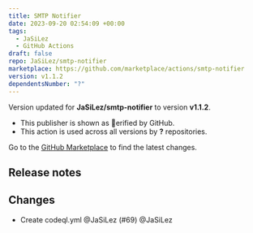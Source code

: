 ```yaml
---
title: SMTP Notifier
date: 2023-09-20 02:54:09 +00:00
tags:
  - JaSiLez
  - GitHub Actions
draft: false
repo: JaSiLez/smtp-notifier
marketplace: https://github.com/marketplace/actions/smtp-notifier
version: v1.1.2
dependentsNumber: "?"
---
```



Version updated for **JaSiLez/smtp-notifier** to version **v1.1.2**.
- This publisher is shown as erified by GitHub.
- This action is used across all versions by **?** repositories.

Go to the [GitHub Marketplace](https://github.com/marketplace/actions/smtp-notifier) to find the latest changes.

## Release notes

## Changes
- Create codeql.yml @JaSiLez (#69)
@JaSiLez

